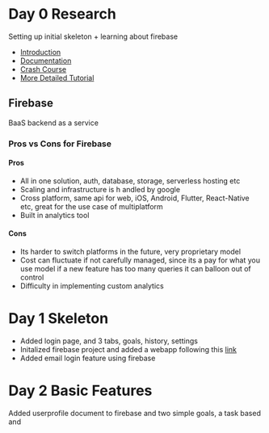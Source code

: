 # Day 0 Research
Setting up initial skeleton + learning about firebase
- [Introduction](https://firebase.google.com/docs/guides)
- [Documentation](https://firebase.google.com/docs)
- [Crash Course](https://www.youtube.com/watch?v=q5J5ho7YUhA)
- [More Detailed Tutorial](https://www.youtube.com/watch?v=fgdpvwEWJ9M)
## Firebase
BaaS backend as a service
### Pros vs Cons for Firebase
#### Pros
- All in one solution, auth, database, storage, serverless hosting etc
- Scaling and infrastructure is h andled by google
- Cross platform, same api for web, iOS, Android, Flutter, React-Native etc, great for the use case of multiplatform
- Built in analytics tool
#### Cons
- Its harder to switch platforms in the future, very proprietary model
- Cost can fluctuate if not carefully managed, since its a pay for what you use model if a new feature has too many queries it can balloon out of control
- Difficulty in implementing custom analytics
# Day 1 Skeleton
- Added login page, and 3 tabs, goals, history, settings
- Initalized firebase project and added a webapp following this [link](https://docs.expo.dev/guides/using-firebase/)
- Added email login feature using firebase
# Day 2 Basic Features
Added userprofile document to firebase and two simple goals, a task based and
 